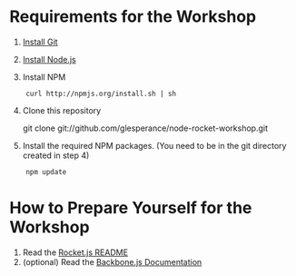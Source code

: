 # Requirements for the Workshop

1. [Install Git](http://help.github.com/set-up-git-redirect)

2. [Install Node.js](http://nodejs.org/#download)

3. Install NPM
```
    curl http://npmjs.org/install.sh | sh
```
4. Clone this repository

    git clone git://github.com/glesperance/node-rocket-workshop.git
	
5. Install the required NPM packages. (You need to be in the git directory created in step 4)
```
    npm update
```	
# How to Prepare Yourself for the Workshop

1. Read the [Rocket.js README](https://github.com/glesperance/node-rocket/blob/master/README.md)
2. (optional) Read the [Backbone.js Documentation](http://documentcloud.github.com/backbone/)